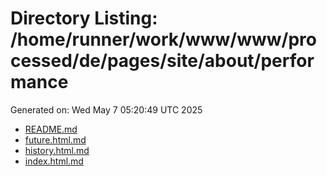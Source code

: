# Directory Listing: /home/runner/work/www/www/processed/de/pages/site/about/performance
Generated on: Wed May  7 05:20:49 UTC 2025

- [README.md](README.md)
- [future.html.md](future.html.md)
- [history.html.md](history.html.md)
- [index.html.md](index.html.md)
